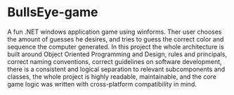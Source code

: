 # BullsEye-game
A fun .NET windows application game using winforms.
Ther user chooses the amount of guesses he desires, and tries to guess the correct color and sequence the computer generated.
In this project the whole architecture is built around Object Oriented Programming and Design, rules and principals,
correct naming conventions, correct guidelines on software development, there is a consistent and logical separation to relevant
subcomponents and classes, the whole project is highly readable, maintainable, and the core game logic was written with cross-platform
compatibility in mind.
